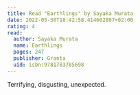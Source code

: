 ```yaml
---
title: Read "Earthlings" by Sayaka Murata
date: 2022-05-30T18:42:58.414602807+02:00
rating: 4
read:
  author: Sayaka Murata
  name: Earthlings
  pages: 247
  publisher: Granta
  uid: isbn:9781783785698
---
```


Terrifying, disgusting, unexpected.
